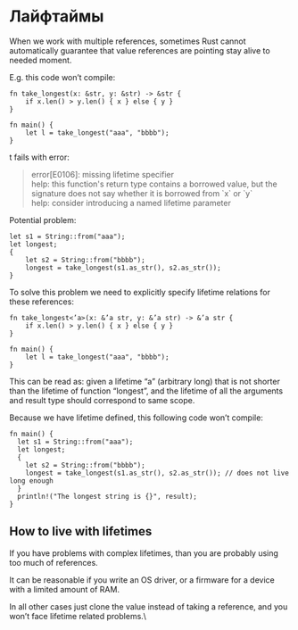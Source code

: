 # Лайфтаймы

When we work with multiple references, sometimes Rust cannot automatically guarantee that value references are pointing stay alive to needed moment.

E.g. this code won’t compile:

```
fn take_longest(x: &str, y: &str) -> &str {
    if x.len() > y.len() { x } else { y }
}

fn main() {
    let l = take_longest("aaa", "bbbb");
}
```

t fails with error:

> error\[E0106]: missing lifetime specifier\
> help: this function's return type contains a borrowed value, but the signature does not say whether it is borrowed from \`x\` or \`y\`\
> help: consider introducing a named lifetime parameter

Potential problem:

```
let s1 = String::from("aaa");
let longest;
{
    let s2 = String::from("bbbb");
    longest = take_longest(s1.as_str(), s2.as_str());
}
```

To solve this problem we need to explicitly specify lifetime relations for these references:

```
fn take_longest<’a>(x: &’a str, y: &’a str) -> &’a str {
    if x.len() > y.len() { x } else { y }
}

fn main() {
    let l = take_longest("aaa", "bbbb");
}
```

This can be read as: given a lifetime “a” (arbitrary long) that is not shorter than the lifetime of function “longest”, and the lifetime of all the arguments and result type should correspond to same scope.

Because we have lifetime defined, this following code won’t compile:

```
fn main() {
  let s1 = String::from("aaa");
  let longest;
  {
    let s2 = String::from("bbbb");
    longest = take_longest(s1.as_str(), s2.as_str()); // does not live long enough
  }
  println!("The longest string is {}", result);
}
```

## How to live with lifetimes

If you have problems with complex lifetimes, than you are probably using too much of references.

It can be reasonable if you write an OS driver, or a firmware for a device with a limited amount of RAM.

In all other cases just clone the value instead of taking a reference, and you won’t face lifetime related problems.\
